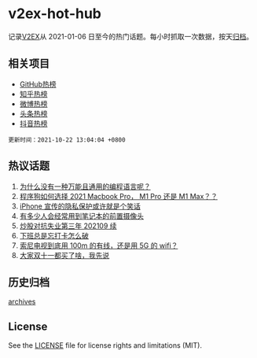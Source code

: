 # v2ex-hot-hub

 记录[V2EX](https://www.v2ex.com/)从 2021-01-06 日至今的热门话题。每小时抓取一次数据，按天[归档](archives)。
 
 ## 相关项目

- [GitHub热榜](https://github.com/snaildev/github-hot-hub)
- [知乎热榜](https://github.com/snaildev/zhihu-hot-hub)
- [微博热榜](https://github.com/snaildev/weibo-hot-hub)
- [头条热榜](https://github.com/snaildev/toutiao-hot-hub)
- [抖音热榜](https://github.com/snaildev/douyin-hot-hub)


 `更新时间：2021-10-22 13:04:04 +0800`

## 热议话题

1. [为什么没有一种万能且通用的编程语言呢？](https://www.v2ex.com/t/809557)
1. [程序狗如何选择 2021 Macbook Pro， M1 Pro 还是 M1 Max？？](https://www.v2ex.com/t/809528)
1. [iPhone 宣传的隐私保护或许就是个笑话](https://www.v2ex.com/t/809565)
1. [有多少人会经常用到笔记本的前置摄像头](https://www.v2ex.com/t/809694)
1. [炒股对抗失业第三年 202109 续](https://www.v2ex.com/t/809594)
1. [下班总是忘打卡怎么破](https://www.v2ex.com/t/809691)
1. [索尼电视到底用 100m 的有线，还是用 5G 的 wifi？](https://www.v2ex.com/t/809519)
1. [大家双十一都买了啥，我先说](https://www.v2ex.com/t/809661)

## 历史归档

[archives](archives)

## License

See the [LICENSE](LICENSE) file for license rights and limitations (MIT).
